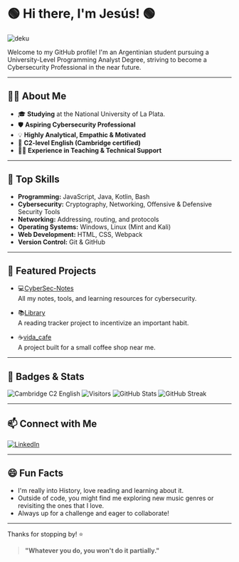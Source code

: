 # 🟢 Hi there, I'm Jesús! 🟢

![deku](https://github.com/user-attachments/assets/3bd9745c-950d-4b57-874d-733796993c89)

Welcome to my GitHub profile!
I'm an Argentinian student pursuing a University-Level Programming Analyst Degree, striving to become a Cybersecurity Professional in the near future.

---

## 🧑‍💻 About Me

- 🎓 **Studying** at the National University of La Plata.
- 🛡️ **Aspiring Cybersecurity Professional**
- 💡 **Highly Analytical, Empathic & Motivated**
- 📕 **C2-level English (Cambridge certified)**
- 👨‍🏫 **Experience in Teaching & Technical Support**

---

## 🔧 Top Skills

- **Programming:** JavaScript, Java, Kotlin, Bash
- **Cybersecurity:** Cryptography, Networking, Offensive & Defensive Security Tools
- **Networking:** Addressing, routing, and protocols
- **Operating Systems:** Windows, Linux (Mint and Kali)
- **Web Development:** HTML, CSS, Webpack
- **Version Control:** Git & GitHub

---

## 🚀 Featured Projects

- 💻[CyberSec-Notes](https://github.com/sosarollie/CyberSec-Notes)  
  All my notes, tools, and learning resources for cybersecurity.

- 📚[Library](https://github.com/sosarollie/library)  
  A reading tracker project to incentivize an important habit.

- ☕[vida_cafe](https://github.com/sosarollie/vida_cafe)  
  A project built for a small coffee shop near me.

---

## 🏅 Badges & Stats

![Cambridge C2 English](https://img.shields.io/badge/English-C2-blue?logo=googletranslate&logoColor=white)
![Visitors](https://komarev.com/ghpvc/?username=sosarollie&color=blue)
![GitHub Stats](https://github-readme-stats.vercel.app/api?username=sosarollie&show_icons=true&theme=tokyonight)
![GitHub Streak](https://github-readme-streak-stats.herokuapp.com/?user=sosarollie&theme=tokyonight)

---

## 📫 Connect with Me

[![LinkedIn](https://img.shields.io/badge/LinkedIn-sosarollie-blue?style=flat&logo=linkedin)](https://www.linkedin.com/in/sosarollie/)

---

## 😄 Fun Facts

- I'm really into History, love reading and learning about it.
- Outside of code, you might find me exploring new music genres or revisiting the ones that I love.
- Always up for a challenge and eager to collaborate!

---

Thanks for stopping by! ⭐️

> **"Whatever you do, you won't do it partially."**
